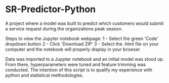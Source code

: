 # SR-Predictor-Python
A project where a model was built to predict which customers would submit a service request during the organizations peak season.

Steps to view the Jupyter notebook webpage:
1 - Select the green 'Code' dropdown button
2 - Click 'Download ZIP'
3 - Select the .html file on your computer and the notebook will properly display in your browser

Data was imported to a Jupyter notebook and an initial model was stood up. From there, hyperparameters were tuned and feature trimming was conducted.
The intention of this script is to qualify my experience with python and statistical methodologies.
